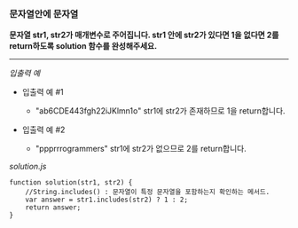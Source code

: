 ### 문자열안에 문자열

**문자열 str1, str2가 매개변수로 주어집니다. str1 안에 str2가 있다면 1을 없다면 2를 return하도록 solution 함수를 완성해주세요.**

---

_입출력 예_

- 입출력 예 #1

  - "ab6CDE443fgh22iJKlmn1o" str1에 str2가 존재하므로 1을 return합니다.

- 입출력 예 #2

  - "ppprrrogrammers" str1에 str2가 없으므로 2를 return합니다.

_solution.js_

```
function solution(str1, str2) {
    //String.includes() : 문자열이 특정 문자열을 포함하는지 확인하는 메서드.
    var answer = str1.includes(str2) ? 1 : 2;
    return answer;
}
```

